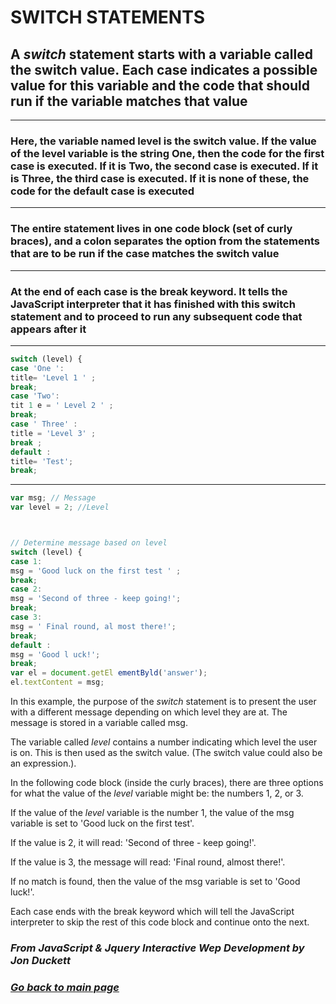# SWITCH STATEMENTS

## A *switch* statement starts with a variable called the switch value. Each case indicates a possible value for this variable and the code that should run if the variable matches that value

---

### Here, the variable named level is the switch value. If the value of the level variable is the string One, then the code for the first case is executed. If it is Two, the second case is executed. If it is Three, the third case is executed. If it is none of these, the code for the default case is executed

---

### The entire statement lives in one code block (set of curly braces), and a colon separates the option from the statements that are to be run if the case matches the switch value

---

### At the end of each case is the break keyword. It tells the JavaScript interpreter that it has finished with this switch statement and to proceed to run any subsequent code that appears after it

---

``` JavaScript
switch (level) { 
case 'One ': 
title= 'Level 1 ' ; 
break; 
case 'Two': 
tit 1 e = ' Level 2 ' ; 
break; 
case ' Three' : 
title = 'Level 3' ; 
break ; 
default : 
title= 'Test'; 
break; 
```

---

``` JavaScript
var msg; // Message 
var level = 2; //Level



// Determine message based on level 
switch (level) { 
case 1: 
msg = 'Good luck on the first test ' ; 
break; 
case 2: 
msg = 'Second of three - keep going!'; 
break; 
case 3: 
msg = ' Final round, al most there!'; 
break; 
default : 
msg = 'Good l uck!'; 
break; 
var el = document.getEl ementByld('answer'); 
el.textContent = msg;

```

In this example, the purpose of the *switch* statement is to present the user with a different message depending on which level they are at. The message is stored in a variable called msg.

The variable called *level* contains a number indicating which level the user is on. This is then used as the switch value. (The switch value could also be an expression.).

In the following code block (inside the curly braces), there are three options for what the value of the *level* variable might be: the numbers 1, 2, or 3.

If the value of the *level* variable is the number 1, the value of the msg variable is set to 'Good luck
on the first test'.

If the value is 2, it will read: 'Second of three - keep going!'.

If the value is 3, the message will read: 'Final round, almost there!'.

If no match is found, then the value of the msg variable is set to 'Good luck!'.

Each case ends with the break keyword which will tell the JavaScript interpreter to skip the rest of this code block and continue onto the next.

### *From JavaScript & Jquery Interactive Wep Development by Jon Duckett*

### [_Go back to main page_](README.md)
